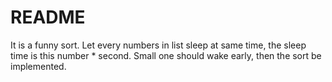 # README #

It is a funny sort. Let every numbers in list sleep at same time, the sleep time is this number * second. Small one should wake early, then the sort be implemented.
